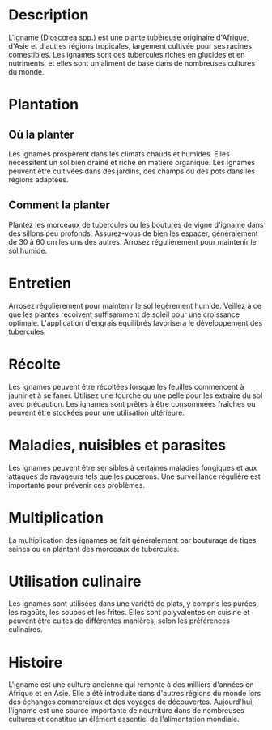 # Description
L'igname (Dioscorea spp.) est une plante tubéreuse originaire d'Afrique, d'Asie et d'autres régions tropicales, largement cultivée pour ses racines comestibles. Les ignames sont des tubercules riches en glucides et en nutriments, et elles sont un aliment de base dans de nombreuses cultures du monde.

# Plantation
## Où la planter
Les ignames prospèrent dans les climats chauds et humides. Elles nécessitent un sol bien drainé et riche en matière organique. Les ignames peuvent être cultivées dans des jardins, des champs ou des pots dans les régions adaptées.

## Comment la planter
Plantez les morceaux de tubercules ou les boutures de vigne d'igname dans des sillons peu profonds. Assurez-vous de bien les espacer, généralement de 30 à 60 cm les uns des autres. Arrosez régulièrement pour maintenir le sol humide.

# Entretien
Arrosez régulièrement pour maintenir le sol légèrement humide. Veillez à ce que les plantes reçoivent suffisamment de soleil pour une croissance optimale. L'application d'engrais équilibrés favorisera le développement des tubercules.

# Récolte
Les ignames peuvent être récoltées lorsque les feuilles commencent à jaunir et à se faner. Utilisez une fourche ou une pelle pour les extraire du sol avec précaution. Les ignames sont prêtes à être consommées fraîches ou peuvent être stockées pour une utilisation ultérieure.

# Maladies, nuisibles et parasites
Les ignames peuvent être sensibles à certaines maladies fongiques et aux attaques de ravageurs tels que les pucerons. Une surveillance régulière est importante pour prévenir ces problèmes.

# Multiplication
La multiplication des ignames se fait généralement par bouturage de tiges saines ou en plantant des morceaux de tubercules.

# Utilisation culinaire
Les ignames sont utilisées dans une variété de plats, y compris les purées, les ragoûts, les soupes et les frites. Elles sont polyvalentes en cuisine et peuvent être cuites de différentes manières, selon les préférences culinaires.

# Histoire
L'igname est une culture ancienne qui remonte à des milliers d'années en Afrique et en Asie. Elle a été introduite dans d'autres régions du monde lors des échanges commerciaux et des voyages de découvertes. Aujourd'hui, l'igname est une source importante de nourriture dans de nombreuses cultures et constitue un élément essentiel de l'alimentation mondiale.